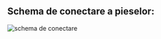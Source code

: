 ## Schema de conectare a pieselor:
![schema de conectare](https://github.com/lbodlev888/SistemDeIrigare/assets/63974775/1feac9c3-e889-4698-aa14-9e1cfcef1149)
